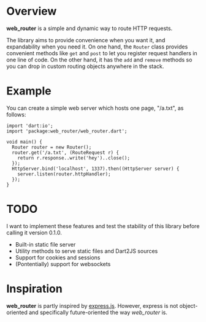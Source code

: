 # Overview

**web_router** is a simple and dynamic way to route HTTP requests.

The library aims to provide convenience when you want it, and expandability when you need it. On one hand, the `Router` class provides convenient methods like `get` and `post` to let you register request handlers in one line of code. On the other hand, it has the `add` and `remove` methods so you can drop in custom routing objects anywhere in the stack.

# Example

You can create a simple web server which hosts one page, "/a.txt", as follows:

    import 'dart:io';
    import 'package:web_router/web_router.dart';
    
    void main() {
      Router router = new Router();
      router.get('/a.txt', (RouteRequest r) {
        return r.response..write('hey')..close();
      });
      HttpServer.bind('localhost', 1337).then((HttpServer server) {
        server.listen(router.httpHandler);
      });
    }

# TODO

I want to implement these features and test the stability of this library before calling it version 0.1.0.

 * Built-in static file server
 * Utility methods to serve static files and Dart2JS sources
 * Support for cookies and sessions
 * (Pontentially) support for websockets

# Inspiration

**web_router** is partly inspired by [express.js](https://www.npmjs.org/package/express). However, express is not object-oriented and specifically future-oriented the way *web_router* is.
